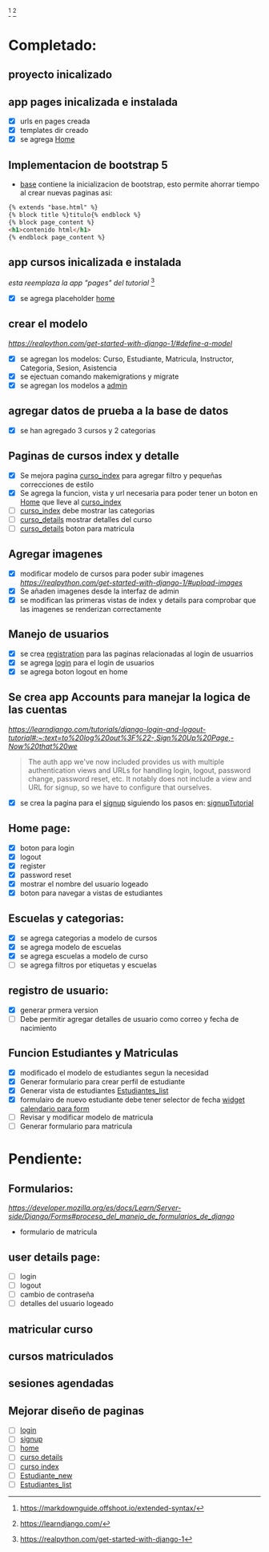[^MarkdownGuide]
[^LearnDJango]
# Completado:

## proyecto inicalizado
## app pages inicalizada e instalada
- [x] urls en pages creada
- [x] templates dir creado
- [x] se agrega [Home](pages/templates/pages/home.html)

## Implementacion de bootstrap 5
- [base](templates/base.html) contiene la inicializacion de bootstrap, esto permite ahorrar tiempo al crear nuevas paginas asi:
```html
{% extends "base.html" %}
{% block title %}titulo{% endblock %}
{% block page_content %}
<h1>contenido html</h1>
{% endblock page_content %}
```
## app cursos inicalizada e instalada 
*esta reemplaza la app "pages" del tutorial* [^TutorialPortfolio]
- [x] se agrega placeholder [home](pages/templates/pages/home.html)

## crear el modelo 
*https://realpython.com/get-started-with-django-1/#define-a-model*
- [x] se agregan los modelos: Curso, Estudiante, Matricula, Instructor, Categoria, Sesion, Asistencia
- [x] se ejectuan comando makemigrations y migrate
- [x] se agregan los modelos a [admin](cursos/admin.py)

## agregar datos de prueba a la base de datos
- [x] se han agregado 3 cursos y 2 categorias

## Paginas de cursos index y detalle
- [x] Se mejora pagina [curso_index](cursos/templates/cursos/curso_index.html) para agregar filtro  y pequeñas correcciones de estilo
- [x] Se agrega la funcion, vista y url necesaria para poder tener un boton en [Home](pages/templates/pages/home.html) que lleve al [curso_index](cursos/templates/cursos/curso_index.html)
- [ ] [curso_index](cursos/templates/cursos/curso_index.html) debe mostrar las categorias
- [ ] [curso_details](cursos/templates/cursos/curso_detail.html) mostrar detalles del curso
- [ ] [curso_details](cursos/templates/cursos/curso_detail.html) boton para matricula

## Agregar imagenes
- [x] modificar modelo de cursos para poder subir imagenes *https://realpython.com/get-started-with-django-1/#upload-images*
- [x] Se añaden imagenes desde la interfaz de admin
- [x] se modifican las primeras vistas de index y details para comprobar que las imagenes se renderizan correctamente

## Manejo de  usuarios
- [x] se crea [registration](templates/registration) para las paginas relacionadas al login de usuarrios
- [x] se agrega [login](templates/registration/login.html) para el login de usuarios
- [x] se agrega boton logout en home

## Se crea app Accounts para manejar la logica de las cuentas
*https://learndjango.com/tutorials/django-login-and-logout-tutorial#:~:text=to%20log%20out%3F%22-,Sign%20Up%20Page,-Now%20that%20we*
>The auth app we've now included provides us with multiple authentication views and URLs for handling login, logout, password change, password reset, etc. It notably does not include a view and URL for signup, so we have to configure that ourselves.
- [x] se crea la pagina para el [signup](templates/registration/signup.html) siguiendo los pasos en: [signupTutorial](https://learndjango.com/tutorials/django-login-and-logout-tutorial#:~:text=to%20log%20out%3F%22-,Sign%20Up%20Page,-Now%20that%20we)

## Home page: 
- [x] boton para login 
- [x] logout 
- [x] register 
- [x] password reset
- [x] mostrar el nombre del usuario logeado
- [x] boton para navegar a vistas de estudiantes

## Escuelas y categorias:
- [x] se agrega categorias a modelo de cursos
- [x] se agrega modelo de escuelas
- [x] se agrega escuelas a modelo de curso
- [ ] se agrega filtros por etiquetas y escuelas

## registro de usuario:
- [x] generar prmera version
- [ ] Debe permitir agregar detalles de usuario como correo y fecha de nacimiento

## Funcion Estudiantes y Matriculas
- [x] modificado el modelo de estudiantes segun la necesidad
- [x] Generar formulario para crear perfil de estudiante
- [x] Generar vista de estudiantes [Estudiantes_list](cursos/templates/cursos/Estudiante_list.html)
- [x] formulairo de nuevo estudiante debe tener selector de fecha [widget calendario para form](https://pythonassets.com/posts/date-field-with-calendar-widget-in-django-forms/)
- [ ] Revisar y  modificar modelo de matricula
- [ ] Generar formulario para matricula

# Pendiente:

## Formularios: 
*https://developer.mozilla.org/es/docs/Learn/Server-side/Django/Forms#proceso_del_manejo_de_formularios_de_django*
- formulario de matricula

## user details page: 
- [ ] login 
- [ ] logout 
- [ ] cambio de contraseña 
- [ ] detalles del usuario logeado

## matricular curso
## cursos matriculados
## sesiones agendadas
## Mejorar diseño de paginas
- [ ] [login](templates/registration/login.html)
- [ ] [signup](templates/registration/signup.html)
- [ ] [home](pages/templates/pages/home.html)
- [ ] [curso details](cursos/templates/cursos/curso_detail.html)
- [ ] [curso index](cursos/templates/cursos/curso_index.html)
- [ ] [Estudiante_new](cursos/templates/cursos/estudiante_new.html)
- [ ] [Estudiantes_list](cursos/templates/cursos/Estudiante_list.html)

[^TutorialPortfolio]: https://realpython.com/get-started-with-django-1
[^MarkdownGuide]: https://markdownguide.offshoot.io/extended-syntax/
[^LearnDJango]:https://learndjango.com/